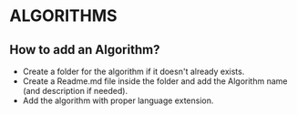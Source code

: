 # ALGORITHMS

## How to add an Algorithm?

* Create a folder for the algorithm if it doesn't already exists.
* Create a Readme.md file inside the folder and add the Algorithm name (and description if needed).
* Add the algorithm with proper language extension.
